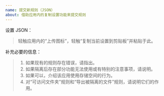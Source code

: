 ```yaml
---
name: 提交新规则（JSON）
about: 借助应用内的复制设置功能来提交规则
---
```


设置 JSON：

> 轻触应用内的“上传图标”，轻触“复制当前设置到剪贴板”并粘贴于此。


补充必要的信息：

> 1. 如果现有的规则存在错误，请指出。
> 2. 如果隔离后存在部分功能无法使用或有特别的注意事项，请说明。
> 3. 如果可以，介绍该应用使用存储空间的行为。
> 4. 对“可访问文件夹”规则和“导出被隔离的文件”规则，请说明它们的作用。